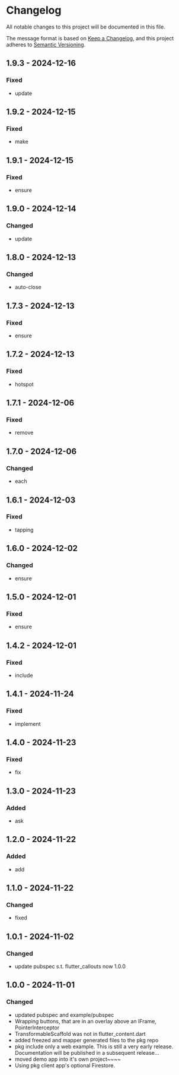 # Changelog
All notable changes to this project will be documented in this file.

The message format is based on [Keep a Changelog](https://keepachangelog.com/en/1.0.0/),
and this project adheres to [Semantic Versioning](https://semver.org/spec/v2.0.0.html).

## 1.9.3 - 2024-12-16
### Fixed
- update

## 1.9.2 - 2024-12-15
### Fixed
- make

## 1.9.1 - 2024-12-15
### Fixed
- ensure

## 1.9.0 - 2024-12-14
### Changed
- update

## 1.8.0 - 2024-12-13
### Changed
- auto-close

## 1.7.3 - 2024-12-13
### Fixed
- ensure

## 1.7.2 - 2024-12-13
### Fixed
- hotspot

## 1.7.1 - 2024-12-06
### Fixed
- remove

## 1.7.0 - 2024-12-06
### Changed
- each

## 1.6.1 - 2024-12-03
### Fixed
- tapping

## 1.6.0 - 2024-12-02
### Changed
- ensure

## 1.5.0 - 2024-12-01
### Fixed
- ensure

## 1.4.2 - 2024-12-01
### Fixed
- include

## 1.4.1 - 2024-11-24
### Fixed
- implement

## 1.4.0 - 2024-11-23
### Fixed
- fix

## 1.3.0 - 2024-11-23
### Added
- ask

## 1.2.0 - 2024-11-22
### Added
- add

## 1.1.0 - 2024-11-22
### Changed
- fixed

## 1.0.1 - 2024-11-02
### Changed
- update pubspec s.t. flutter\_callouts now 1.0.0

## 1.0.0 - 2024-11-01
### Changed
- updated pubspec and example/pubspec
- Wrapping buttons, that are in an overlay above an IFrame, PointerInterceptor
- TransformableScaffold was not in flutter\_content.dart
- added freezed and mapper generated files to the pkg repo
- pkg include only a web example. This is still a very early release. Documentation will be published in a subsequent release...
- moved demo app into it's own project\~\~\~\~
- Using pkg client app's optional Firestore.
